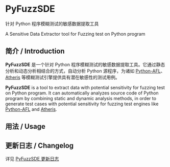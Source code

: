 # PyFuzzSDE

针对 Python 程序模糊测试的敏感数据提取工具

A Sensitive Data Extractor tool for Fuzzing test on Python program

## 简介 / Introduction

**PyFuzzSDE** 是一个针对 Python 程序模糊测试的敏感数据提取工具。它通过静态分析和动态分析相结合的方式，自动分析 Python 源程序，为诸如 [Python-AFL](https://github.com/jwilk/python-afl)、[Atheris](https://github.com/google/atheris) 等模糊测试引擎提供具有潜在敏感性的测试用例。

**PyFuzzSDE** is a tool to extract data with potential sensitivity for fuzzing test on Python program. It can automatically analyzes source code of Python program by combining static and dynamic analysis methods, in order to generate test cases with potential sensitivity for fuzzing test engines like [Python-AFL](https://github.com/jwilk/python-afl) and [Atheris](https://github.com/google/atheris).

## 用法 / Usage


## 更新日志 / Changelog
详见 [PyFuzzSDE 更新日志](CHANGELOG.md)
